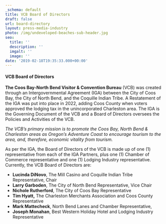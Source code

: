 ```yaml
---
_schema: default
title: VCB Board of Directors
draft: false
url: board-directory
layout: press-media-industry
photo: /img/undeveloped-beaches-sub-header.jpg
seo:
  title: ''
  description: ''
  imgalt: ''
  image: ''
date: '2019-02-18T19:35:33.000+00:00'
---
```

#### VCB Board of Directors

**The Coos Bay-North Bend Visitor & Convention Bureau** (VCB) was created through an Intergovernmental Agreement (IGA) between the City of Coos Bay, the City of North Bend, and the Coquille Indian Tribe. A Restatement of the IGA was put into place in 2022, adding Coos County when voters approved the lodging tax in the unincorporated Charleston area. The IGA is the Governing Document of the VCB and a Board of Directors oversees the Policies and Activities of the VCB.

*The VCB’s primary mission is to promote the Coos Bay, North Bend & Charleston areas as Oregon’s Adventure Coast to encourage tourism to the area, and, therefore, economic vitality from tourism.*

As per the IGA, the Board of Directors of the VCB is made up of one (1) representative from each of the IGA Partners, plus one (1) Chamber of Commerce representative and one (1) Lodging Industry representative. Currently, the VCB Board of Directors are:

* **Lucinda DiNovo**, The Mill Casino and Coquille Indian Tribe Representative, Chair
* **Larry Garboden**, The City of North Bend Representative, Vice Chair
* **Nichole Rutherford**, The City of Coos Bay Representative
* **Tim Hyatt,** The Charleston Merchants Association and Coos County Representative
* **Mark Mattecheck**, North Bend Lanes and Chamber Representative,
* **Joseph Monahan**, Best Western Holiday Hotel and Lodging Industry Representative